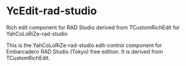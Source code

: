 # YcEdit-rad-studio
Rich edit component for RAD Studio derived from TCustomRichEdit for YahCoLoRiZe-rad-studio

This is the YahCoLoRiZe-rad-studio edit-control component for Embarcadero RAD Studio (Tokyo) free edition. It is derived from TCustomRichEdit.
